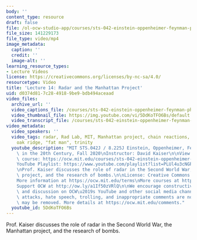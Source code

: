 ```yaml
---
body: ''
content_type: resource
draft: false
file: /ol-ocw-studio-app/courses/sts-042-einstein-oppenheimer-feynman-physics-in-the-20th-century-fall-2020/ocw_8225_sts042_lecture14_2020oct21_360p_16_9.mp4
file_size: 141229173
file_type: video/mp4
image_metadata:
  caption: ''
  credit: ''
  image-alt: ''
learning_resource_types:
- Lecture Videos
license: https://creativecommons.org/licenses/by-nc-sa/4.0/
resourcetype: Video
title: 'Lecture 14: Radar and the Manhattan Project'
uid: d0374d81-7c28-4918-9be9-bdb494aceaad
video_files:
  archive_url: ''
  video_captions_file: /courses/sts-042-einstein-oppenheimer-feynman-physics-in-the-20th-century-fall-2020/1vTuVE4W6RE7xLOz5tlcGQQwR__I7ss9w_transcript.webvtt
  video_thumbnail_file: https://img.youtube.com/vi/5DdKoTFO6Bs/default.jpg
  video_transcript_file: /courses/sts-042-einstein-oppenheimer-feynman-physics-in-the-20th-century-fall-2020/1vTuVE4W6RE7xLOz5tlcGQQwR__I7ss9w_transcript.pdf
video_metadata:
  video_speakers: ''
  video_tags: radar, Rad Lab, MIT, Manhattan project, chain reactions, los alamos,
    oak ridge, "fat man", trinity
  youtube_description: "MIT STS.042J / 8.225J Einstein, Oppenheimer, Feynman: Physics\
    \ in the 20th Century, Fall 2020\nInstructor: David Kaiser\n\nView the complete\
    \ course: https://ocw.mit.edu/courses/sts-042-einstein-oppenheimer-feynman-physics-in-the-20th-century-fall-2020\n\
    YouTube Playlist: https://www.youtube.com/playlist?list=PLUl4u3cNGP63bAfjGas3TuA4ZCPUtN6Xf\n\
    \nProf. Kaiser discusses the role of radar in the Second World War, the Manhattan\
    \ project, and the research of bombs.\n\nLicense: Creative Commons BY-NC-SA\n\
    More information at https://ocw.mit.edu/terms\nMore courses at https://ocw.mit.edu\n\
    Support OCW at http://ow.ly/a1If50zVRlQ\n\nWe encourage constructive comments\
    \ and discussion on OCW\u2019s YouTube and other social media channels. Personal\
    \ attacks, hate speech, trolling, and inappropriate comments are not allowed and\
    \ may be removed. More details at https://ocw.mit.edu/comments."
  youtube_id: 5DdKoTFO6Bs
---
```

Prof. Kaiser discusses the role of radar in the Second World War, the Manhattan project, and the research of bombs.